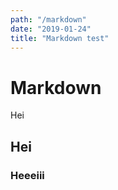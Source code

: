 ```yaml
---
path: "/markdown"
date: "2019-01-24"
title: "Markdown test"
---
```


# Markdown

Hei

## Hei

### Heeeiii